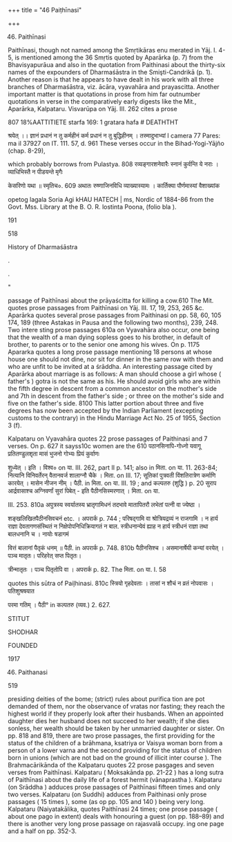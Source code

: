 +++
title = "46 Paiṭhīnasi"

+++

46. Paithīnasi 

Paithīnasi, though not named among the Smṛtikāras enu merated in Yāj. I. 4-5, is mentioned among the 36 Smṛtis quoted by Aparārka (p. 7) from the Bhavisyapurāua and also in the quotation from Paithinasi about the thirty-six names of the expounders of Dharmaśāstra in the Smişti-Candrikā (p. 1). Another reason is that he appears to have dealt in his work with all three branches of Dharmaśāstra, viz. ācāra, vyavahāra and prayascitta. Another important matter is that quotations in prose from him far outnumber quotations in verse in the comparatively early digests like the Mit., Aparārka, Kalpataru. Visvarūpa on Yāj. III. 262 cites a prose 

807 18%AATTITIETE starfa 169: 1 gratara hafa \# DEATHTHT 

श्रयेत् ।। ज्ञानं प्रधानं न तु कर्महीनं कर्म प्रधानं न तु बुद्धिहीनम् । तस्मादुभाभ्यां I camera 77 Pares: ma il 37927 on IT. 111. 57, d. 961 These verses occur in the Bihad-Yogi-Yājño (chap. 8-29), 

which probably borrows from Pulastya. 808 रव्यङ्गारशनेवारैः स्नानं कुर्वन्ति ये नराः । व्याधिभिस्तै न पीडयन्ते मृगैः 

केसरिणो यथा ॥ स्मृतिच०. 609 अथातः रुष्णाजिनविधि व्याख्यास्यामः । कार्तिक्या पौर्णमास्यां वैशाख्यांक 

opetog lagala Soria Agi kHAU HATECH | ms, Nordic of 1884-86 from the Govt. Mss. Library at the B. O. R. lostinta Poona, (folio bla ). 

191 

518 

History of Dharmaśāstra 

. 

. 

" 

passage of Paithīnasi about the prāyaścitta for killing a cow.610 The Mit. quotes prose passages from Paithīnasi on Yāj. III. 17, 19, 253, 265 &c. Aparārka quotes several prose passages from Paithinasi on pp. 58, 60, 105 174, 189 (three Astakas in Pausa and the following two months), 239, 248. Two intere sting prose passages 610a on Vyavahāra also occur, one being that the wealth of a man dying sopless goes to his brother, in default of brother, to parents or to the senior one among his wives. On p. 1175 Apararka quotes a long prose passage mentioning 18 persons at whose house one should not dine, nor sit for dinner in the same row with them and who are unfit to be invited at a śrāddha. An interesting passage cited by Aparārka about marriage is as follows: A man should choose a girl whose ( father's ) gotra is not the same as his. He should avoid girls who are within the fifth degree in descent from a common ancestor on the mother's side and 7th in descent from the father's side ; or three on the mother's side and five on the father's side. 8100 This latter portion about three and five degrees has now been accepted by the Indian Parliament (excepting customs to the contrary) in the Hindu Marriage Act No. 25 of 1955, Section 3 (f). 

Kalpataru on Vyavahāra quotes 22 prose passages of Paithinasi and 7 verses. On p. 627 it sayss10c women are the 610 पठानसिनापि-गोध्नो यवागू प्रतितण्डुलशृता मासं भुजनो गोभ्यः प्रियं कुर्वाणः 

शुध्येत् । इति । विश्व० on या. III. 262, part II p. 141; also in मिता. on या. 11. 263-84; नित्यानि विनिवर्तेरन् वैतानवर्ज शालाग्नौ चैके । मिता. on III. 17; सूतिकां पुत्रवती विंशतिरात्रेण कर्माणि कारयेत् । मासेन नीजन नीम् । पैठी. in मिता. on या. III. 19 ; and कल्पतरु (शुद्धि ) p. 20 सुराप आर्द्रवासाश्च अग्निवर्णां सुरां पिबेत् - इति पैठीनसिस्मरणात् । मिता. on या. 

III. 253. 810a अपुत्रस्य स्वर्यातस्य भ्रातृगामिधनं तदभावे मातापितरौ लभेतां पत्नी वा ज्येष्ठा । 

शङ्खलिखितपैठीनसिवचनं etc. । अपरार्क p. 744 ; परिषद्गामि वा श्रोत्रियद्रव्यं न राजगामि । न हार्य राज्ञा देवतागणसंस्थितं न निक्षेपोपनिधिक्रियागतं न बाल. स्त्रीधनान्येवं ह्याह न हार्य स्त्रीधनं राज्ञा तथा बालधनानि च । नायोः षडागमं 

वित्तं बालानां पैतृकं धनम् ॥ पैठी. in अपरार्क p. 748. 810b पैठीनसिश्च । असमानार्षेयी कन्यां वरयेत् । पञ्च मातृतः। परिहरेत् सप्त पितृतः। 

त्रीन्मातृतः । पञ्च पितृतोपि वा । अपरार्क p. 82. The मिता. on या. I. 58 

quotes this sūtra of Paiļhinasi. 810c स्त्रियो गृहदेवताः । तासां न शौचं न व्रतं नोपवासः । पतिशुश्रषयात 

परमा गतिम् । पैठी° in कल्पतरु (व्यव.) 2. 627. 

STITUT 

SHODHAR 

FOUNDED 

1917 

46. Paithanasi 

519 

presiding deities of the bome; (strict) rules about purifica tion are pot demanded of them, nor the observance of vratas nor fasting; they reach the highest world if they properly look after their husbands. When an appointed daughter dies her husband does not succeed to her wealth; if she dies sonless, her wealth should be taken by her unmarried daughter or sister. On pp. 818 and 819, there are two prose passages, the first providing for the status of the children of a brāhmana, ksatriya or Vaisya woman born from a person of a lower varna and the second providing for the status of children born in unions (which are not bad on the ground of illicit inter course ). The Brahmacārikānda of the Kalpataru quotes 22 prose pasgages and seven verses from Paithīnasi. Kalpataru ( Moksakānda pp. 21-22 ) has a long sutra of Paithīnasi about the daily life of a forest hermit (vānaprastha ). Kalpataru (on Srāddha ) adduces prose passages of Paithīnasi fifteen times and only two verses. Kalpataru (on Suddhi) adduces from Paithinasi only prose passages ( 15 times ), some (as op pp. 105 and 140 ) being very long. Kalpataru (Naiyatakālika, quotes Paithīnasi 24 times; one prose passage ( about one pago in extent) deals with honouring a guest (on pp. 188–89) and there is another very long prose passage on rajasvalā occupy. ing one page and a half on pp. 352-3. 
